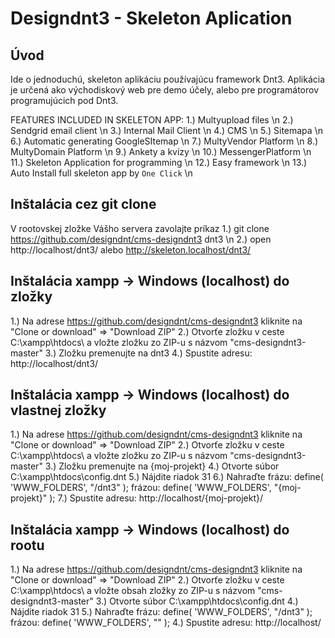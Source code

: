 Designdnt3 - Skeleton Aplication
=======================

Úvod
------------
Ide o jednoduchú, skeleton aplikáciu používajúcu framework Dnt3. 
Aplikácia je určená ako východiskový web pre demo účely, alebo pre programátorov programujúcich pod Dnt3.

FEATURES INCLUDED IN SKELETON APP:
1.)		Multyupload files \n
2.)		Sendgrid email client \n
3.) 	Internal Mail Client \n
4.) 	CMS \n 
5.) 	Sitemapa \n
6.) 	Automatic generating GoogleSItemap \n
7.) 	MultyVendor Platform \n
8.) 	MultyDomain Platform \n
9.) 	Ankety a kvízy \n
10.)	MessengerPlatform \n
11.)	Skeleton Application for programming \n
12.)	Easy framework \n
13.)	Auto Install full skeleton app by `One Click` \n

Inštalácia cez git clone
------------
V rootovskej zložke Vášho servera zavolajte príkaz
1.) git clone https://github.com/designdnt/cms-designdnt3 dnt3 \n
2.) open http://localhost/dnt3/ alebo http://skeleton.localhost/dnt3/

Inštalácia xampp -> Windows (localhost) do zložky
------------

1.) Na adrese https://github.com/designdnt/cms-designdnt3 kliknite na "Clone or download" => "Download ZIP"
2.) Otvorťe zložku v ceste C:\xampp\htdocs\ a vložte zložku zo ZIP-u s názvom "cms-designdnt3-master"
3.) Zložku premenujte na dnt3
4.) Spustite adresu: http://localhost/dnt3/

Inštalácia xampp -> Windows (localhost) do vlastnej zložky
------------

1.) Na adrese https://github.com/designdnt/cms-designdnt3 kliknite na "Clone or download" => "Download ZIP"
2.) Otvorťe zložku v ceste C:\xampp\htdocs\ a vložte zložku zo ZIP-u s názvom "cms-designdnt3-master"
3.) Zložku premenujte na {moj-projekt}
4.) Otvorte súbor C:\xampp\htdocs\config.dnt
5.) Nájdite riadok 31
6.) Nahraďte frázu: define( 'WWW_FOLDERS', "/dnt3" ); frázou: define( 'WWW_FOLDERS', "{moj-projekt}" );
7.) Spustite adresu: http://localhost/{moj-projekt}/

Inštalácia xampp -> Windows (localhost) do rootu 
------------

1.) Na adrese https://github.com/designdnt/cms-designdnt3 kliknite na "Clone or download" => "Download ZIP"
2.) Otvorťe zložku v ceste C:\xampp\htdocs\ a vložte obsah zložky zo ZIP-u s názvom "cms-designdnt3-master"
3.) Otvorte súbor C:\xampp\htdocs\config.dnt
4.) Nájdite riadok 31
5.) Nahraďte frázu: define( 'WWW_FOLDERS', "/dnt3" ); frázou: define( 'WWW_FOLDERS', "" );
4.) Spustite adresu: http://localhost/

